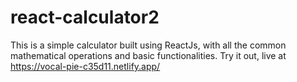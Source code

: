 # react-calculator2
This is a simple calculator built using ReactJs, with all the common mathematical operations and basic functionalities. Try it out, live at https://vocal-pie-c35d11.netlify.app/
